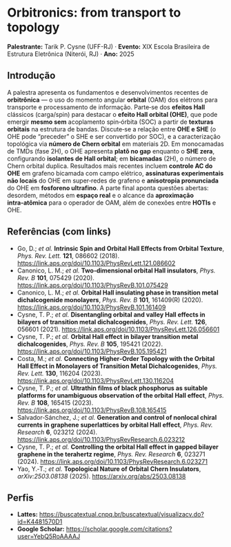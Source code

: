 
# Orbitronics: from transport to topology  
**Palestrante:** Tarik P. Cysne (UFF-RJ) · **Evento:** XIX Escola Brasileira de Estrutura Eletrônica (Niterói, RJ) · **Ano:** 2025

## Introdução
A palestra apresenta os fundamentos e desenvolvimentos recentes de **orbitrônica** — o uso do momento angular **orbital** (OAM) dos elétrons para transporte e processamento de informação. Parte‑se dos **efeitos Hall** clássicos (carga/spin) para destacar o **efeito Hall orbital (OHE)**, que pode emergir **mesmo sem** acoplamento spin‑órbita (SOC) a partir de **texturas orbitais** na estrutura de bandas. Discute‑se a relação entre **OHE e SHE** (o OHE pode “preceder” o SHE e ser convertido por SOC), e a caracterização topológica via **número de Chern orbital** em materiais 2D. Em monocamadas de TMDs (fase 2H), o OHE apresenta **platô no gap** enquanto o **SHE zera**, configurando **isolantes de Hall orbital**; em **bicamadas** (2H), o número de Chern orbital duplica. Resultados mais recentes incluem **controle AC do OHE** em grafeno bicamada com campo elétrico, **assinaturas experimentais não locais** do OHE em super‑redes de grafeno e **anisotropia pronunciada** do OHE em **fosforeno ultrafino**. A parte final aponta questões abertas: desordem, métodos em **espaço real** e o alcance da **aproximação intra‑atômica** para o operador de OAM, além de conexões entre **HOTIs** e OHE.

## Referências (com links)
- Go, D.; *et al.* **Intrinsic Spin and Orbital Hall Effects from Orbital Texture**, *Phys. Rev. Lett.* **121**, 086602 (2018). https://link.aps.org/doi/10.1103/PhysRevLett.121.086602  
- Canonico, L. M.; *et al.* **Two‑dimensional orbital Hall insulators**, *Phys. Rev. B* **101**, 075429 (2020). https://link.aps.org/doi/10.1103/PhysRevB.101.075429  
- Canonico, L. M.; *et al.* **Orbital Hall insulating phase in transition metal dichalcogenide monolayers**, *Phys. Rev. B* **101**, 161409(R) (2020). https://link.aps.org/doi/10.1103/PhysRevB.101.161409  
- Cysne, T. P.; *et al.* **Disentangling orbital and valley Hall effects in bilayers of transition metal dichalcogenides**, *Phys. Rev. Lett.* **126**, 056601 (2021). https://link.aps.org/doi/10.1103/PhysRevLett.126.056601  
- Cysne, T. P.; *et al.* **Orbital Hall effect in bilayer transition metal dichalcogenides**, *Phys. Rev. B* **105**, 195421 (2022). https://link.aps.org/doi/10.1103/PhysRevB.105.195421  
- Costa, M.; *et al.* **Connecting Higher‑Order Topology with the Orbital Hall Effect in Monolayers of Transition Metal Dichalcogenides**, *Phys. Rev. Lett.* **130**, 116204 (2023). https://link.aps.org/doi/10.1103/PhysRevLett.130.116204  
- Cysne, T. P.; *et al.* **Ultrathin films of black phosphorus as suitable platforms for unambiguous observation of the orbital Hall effect**, *Phys. Rev. B* **108**, 165415 (2023). https://link.aps.org/doi/10.1103/PhysRevB.108.165415  
- Salvador‑Sánchez, J.; *et al.* **Generation and control of nonlocal chiral currents in graphene superlattices by orbital Hall effect**, *Phys. Rev. Research* **6**, 023212 (2024). https://link.aps.org/doi/10.1103/PhysRevResearch.6.023212  
- Cysne, T. P.; *et al.* **Controlling the orbital Hall effect in gapped bilayer graphene in the terahertz regime**, *Phys. Rev. Research* **6**, 023271 (2024). https://link.aps.org/doi/10.1103/PhysRevResearch.6.023271  
- Yao, Y.‑T.; *et al.* **Topological Nature of Orbital Chern Insulators**, *arXiv:2503.08138* (2025). https://arxiv.org/abs/2503.08138  

## Perfis
- **Lattes:** https://buscatextual.cnpq.br/buscatextual/visualizacv.do?id=K4481570D1
- **Google Scholar:** https://scholar.google.com/citations?user=YebQ5RoAAAAJ
